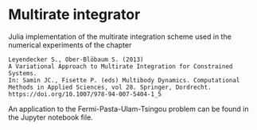 # Multirate integrator

Julia implementation of the multirate integration scheme used in the numerical experiments of the chapter

	Leyendecker S., Ober-Blöbaum S. (2013)
	A Variational Approach to Multirate Integration for Constrained Systems.
	In: Samin JC., Fisette P. (eds) Multibody Dynamics. Computational Methods in Applied Sciences, vol 28. Springer, Dordrecht.
	https://doi.org/10.1007/978-94-007-5404-1_5

An application to the Fermi-Pasta-Ulam-Tsingou problem can be found in the Jupyter notebook file.
